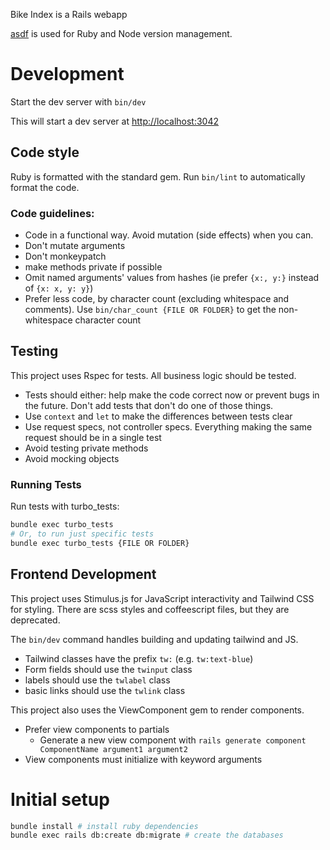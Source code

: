 Bike Index is a Rails webapp

[asdf](https://asdf-vm.com/) is used for Ruby and Node version management.

# Development

Start the dev server with `bin/dev`

This will start a dev server at [http://localhost:3042](http://localhost:3042)

## Code style

Ruby is formatted with the standard gem. Run `bin/lint` to automatically format the code.

### Code guidelines:

- Code in a functional way. Avoid mutation (side effects) when you can.
- Don't mutate arguments
- Don't monkeypatch
- make methods private if possible
- Omit named arguments' values from hashes (ie prefer `{x:, y:}` instead of `{x: x, y: y}`)
- Prefer less code, by character count (excluding whitespace and comments). Use `bin/char_count {FILE OR FOLDER}` to get the non-whitespace character count

## Testing

This project uses Rspec for tests. All business logic should be tested.

- Tests should either: help make the code correct now or prevent bugs in the future. Don't add tests that don't do one of those things.
- Use `context` and `let` to make the differences between tests clear
- Use request specs, not controller specs. Everything making the same request should be in a single test
- Avoid testing private methods
- Avoid mocking objects

### Running Tests

Run tests with turbo_tests:

```bash
bundle exec turbo_tests
# Or, to run just specific tests
bundle exec turbo_tests {FILE OR FOLDER}
```

## Frontend Development

This project uses Stimulus.js for JavaScript interactivity and Tailwind CSS for styling. There are scss styles and coffeescript files, but they are deprecated.

The `bin/dev` command handles building and updating tailwind and JS.

- Tailwind classes have the prefix `tw:` (e.g. `tw:text-blue`)
- Form fields should use the `twinput` class
- labels should use the `twlabel` class
- basic links should use the `twlink` class

This project also uses the ViewComponent gem to render components.

- Prefer view components to partials
  - Generate a new view component with `rails generate component ComponentName argument1 argument2`
- View components must initialize with keyword arguments

# Initial setup

```bash
bundle install # install ruby dependencies
bundle exec rails db:create db:migrate # create the databases
```
